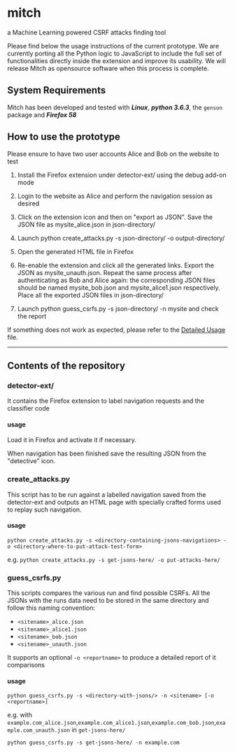 # mitch
a Machine Learning powered CSRF attacks finding tool

Please find below the usage instructions of the current prototype. We are currently porting all the Python logic to JavaScript to include the full set of functionalities directly inside the extension and improve its usability. We will release Mitch as opensource software when this process is complete.

## System Requirements
Mitch has been developed and tested with ***Linux***, ***python 3.6.3***, the `genson` package and ***Firefox 58***

## How to use the prototype

Please ensure to have two user accounts Alice and Bob on the website to test

1. Install the Firefox extension under detector-ext/ using the debug add-on mode

2. Login to the website as Alice and perform the navigation session as desired

3. Click on the extension icon and then on "export as JSON". Save the JSON file as mysite_alice.json in json-directory/

4. Launch python create_attacks.py -s json-directory/ -o output-directory/

5. Open the generated HTML file in Firefox

6. Re-enable the extension and click all the generated links. Export the JSON as mysite_unauth.json. Repeat the same process after authenticating as Bob and Alice again: the corresponding JSON files should be named mysite_bob.json and mysite_alice1.json respectively. Place all the exported JSON files in json-directory/

7. Launch python guess_csrfs.py -s json-directory/ -n mysite and check the report

If something does not work as expected, please refer to the [Detailed Usage](https://github.com/alviser/mitch/blob/master/DETAILED_USAGE.md) file.

---

## Contents of the repository

### detector-ext/
It contains the Firefox extension to label navigation requests and the classifier code 

#### usage
Load it in Firefox and activate it if necessary.

When navigation has been finished save the resulting JSON from the "detective" icon.

### create_attacks.py
This script has to be run against a labelled navigation saved from the detector-ext and outputs an HTML page with specially crafted forms used to replay such navigation.

#### usage
`python create_attacks.py -s <directory-containing-jsons-navigations> -o <directory-where-to-put-attack-test-form>`

e.g.
`python create_attacks.py -s get-jsons-here/ -o put-attacks-here/`

### guess_csrfs.py
This scripts compares the various run and find possible CSRFs.
All the JSONs with the runs data need to be stored in the same directory and follow this naming convention:

* `<sitename>_alice.json`
* `<sitename>_alice1.json`
* `<sitename>_bob.json`
* `<sitename>_unauth.json`

It supports an optional `-o <reportname>` to produce a detailed report of it comparisons

#### usage
`python guess_csrfs.py -s <directory-with-jsons/> -n <sitename> [-o <reportname>]`

e.g.
with `example.com_alice.json`,`example.com_alice1.json`,`example.com_bob.json`,`example.com_unauth.json` in `get-jsons-here/` 

`python guess_csrfs.py -s get-jsons-here/ -n example.com`